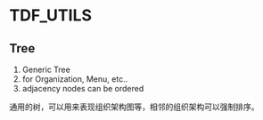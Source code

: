 # TDF_UTILS

## Tree
1. Generic Tree
2. for Organization, Menu, etc..
3. adjacency nodes can be ordered

通用的树，可以用来表现组织架构图等，相邻的组织架构可以强制排序。

